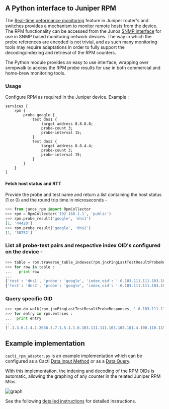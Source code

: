 ## A Python interface to Juniper RPM

The [Real-time peformance monitoring](http://www.juniper.net/techpubs/software/junos-security/junos-security96/junos-security-admin-guide/rpm-ov-section.html) feature in Juniper router's and switches provides a mechanism to monitor remote hosts from the device. The RPM functionality can be accessed from the Junos [SNMP interface](http://www.juniper.net/us/en/local/pdf/app-notes/3500145-en.pdf) for use in SNMP based monitoring network devices. The way in which the probe references are encoded is not trivial, and as such many monitoring tools may require adaptations in order to fully support the decoding/indexing and retrieval of the RPM counters.

The Python module provides an easy to use interface, wrapping over snmpwalk to access the RPM probe results for use in both commercial and home-brew monitoring tools.

### Usage

Configure RPM as required in the Juniper device. Example :
```
services {
    rpm {
        probe google {
            test dns1 {
                target address 8.8.8.8;
                probe-count 3;
                probe-interval 15;
            }
            test dns2 {
                target address 8.8.4.4;
                probe-count 3;
                probe-interval 15;
            }
        }
    }
}
```

#### Fetch host status and RTT
Provide the probe and test name and return a list containing the host status (1 or 0) and the round trip time in microseconds -
```python 
>>> from junos_rpm import RpmCollector
>>> rpm = RpmCollector('192.168.1.1', 'public')
>>> rpm.probe_result('google', 'dns1')
[1, '44420']
>>> rpm.probe_result('google', 'dns2')
[1, '38752']
```
### List all probe-test pairs and respective index OID's configured on the device -
```python
>>> table = rpm.traverse_table_indexes(rpm.jnxPingLastTestResultProbeResponses)
>>> for row in table :
...   print row
... 
{'test': 'dns1', 'probe': 'google', 'index_oid': '.6.103.111.111.103.108.101.4.100.110.115.49'}
{'test': 'dns2', 'probe': 'google', 'index_oid': '.6.103.111.111.103.108.101.4.100.110.115.50'}
```
### Query specific OID
```python
>>> rpm.do_walk(rpm.jnxPingLastTestResultProbeResponses, '.6.103.111.111.103.108.101.4.100.110.115.49')
>>> for entry in rpm.entries :
...  print entry
... 
['.1.3.6.1.4.1.2636.3.7.1.5.1.1.6.103.111.111.103.108.101.4.100.110.115.49', '3']
```

## Example implementation
```cacti_rpm_adaptor.py``` is an example implementation which can be configured as a Cacti [Data Input Method](http://docs.cacti.net/manual:087:3a_advanced_topics.1_data_input_methods) or as a [Data Query](http://docs.cacti.net/manual:087:3a_advanced_topics.3_data_queries#data_queries). 

With this implementation, the indexing and decoding of the RPM OIDs is automatic, allowing the graphing of any counter in the related Juniper RPM Mibs.

![graph](https://raw.githubusercontent.com/packetflare/junos-rpm-interface/master/cacti-instructions/images/17.jpg)

See the following [detailed instructions](cacti-instructions/README.md) for detailed instructions.


